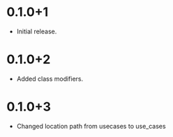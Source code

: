 # 0.1.0+1

- Initial release.

# 0.1.0+2

- Added class modifiers.

# 0.1.0+3

- Changed location path from usecases to use_cases
